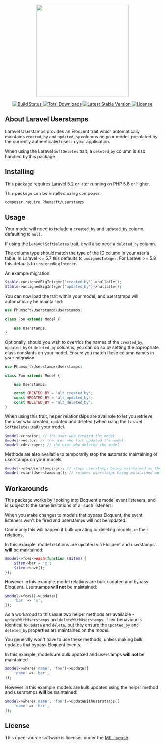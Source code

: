 <p align="center">
    <img src="https://s3-eu-west-1.amazonaws.com/ws.hosted/userstamps-logo.svg" width="300">
</p>

<p align="center">
    <a href="https://github.com/flutter/flutter/actions">
        <img src="https://travis-ci.com/PhumsoftUK/Laravel-Userstamps.svg" alt="Build Status">
    </a>
    <a href="https://packagist.org/packages/phumsoft/userstamps">
        <img src="https://poser.pugx.org/phumsoft/userstamps/d/total.svg" alt="Total Downloads">
    </a>
    <a href="https://packagist.org/packages/phumsoft/userstamps">
        <img src="https://poser.pugx.org/phumsoft/userstamps/v/stable.svg" alt="Latest Stable Version">
    </a>
    <a href="https://packagist.org/packages/phumsoft/userstamps">
        <img src="https://poser.pugx.org/phumsoft/userstamps/license.svg" alt="License">
    </a>
</p>

## About Laravel Userstamps

Laravel Userstamps provides an Eloquent trait which automatically maintains `created_by` and `updated_by` columns on your model, populated by the currently authenticated user in your application.

When using the Laravel `SoftDeletes` trait, a `deleted_by` column is also handled by this package.

## Installing

This package requires Laravel 5.2 or later running on PHP 5.6 or higher.

This package can be installed using composer:

````
composer require Phumsoft/userstamps
````

## Usage

Your model will need to include a `created_by` and `updated_by` column, defaulting to `null`.

If using the Laravel `SoftDeletes` trait, it will also need a `deleted_by` column.

The column type should match the type of the ID column in your user's table. In Laravel <= 5.7 this defaults to `unsignedInteger`. For Laravel >= 5.8 this defaults to `unsignedBigInteger`.

An example migration:

```php
$table->unsignedBigInteger('created_by')->nullable();
$table->unsignedBigInteger('updated_by')->nullable();
```

You can now load the trait within your model, and userstamps will automatically be maintained:

```php
use Phumsoft\Userstamps\Userstamps;

class Foo extends Model {

    use Userstamps;
}
```

Optionally, should you wish to override the names of the `created_by`, `updated_by` or `deleted_by` columns, you can do so by setting the appropriate class constants on your model. Ensure you match these column names in your migration.

```php
use Phumsoft\Userstamps\Userstamps;

class Foo extends Model {

    use Userstamps;

    const CREATED_BY = 'alt_created_by';
    const UPDATED_BY = 'alt_updated_by';
    const DELETED_BY = 'alt_deleted_by';
}
```

When using this trait, helper relationships are available to let you retrieve the user who created, updated and deleted (when using the Laravel `SoftDeletes` trait) your model.

```php
$model->creator; // the user who created the model
$model->editor; // the user who last updated the model
$model->destroyer; // the user who deleted the model
```

Methods are also available to temporarily stop the automatic maintaining of userstamps on your models:

```php
$model->stopUserstamping(); // stops userstamps being maintained on the model
$model->startUserstamping(); // resumes userstamps being maintained on the model
```

## Workarounds

This package works by hooking into Eloquent's model event listeners, and is subject to the same limitations of all such listeners.

When you make changes to models that bypass Eloquent, the event listeners won't be fired and userstamps will not be updated.

Commonly this will happen if bulk updating or deleting models, or their relations.

In this example, model relations are updated via Eloquent and userstamps **will** be maintained:

```php
$model->foos->each(function ($item) {
    $item->bar = 'x';
    $item->save();
});
```

However in this example, model relations are bulk updated and bypass Eloquent. Userstamps **will not** be maintained:

```php
$model->foos()->update([
    'bar' => 'x',
]);
```

As a workaroud to this issue two helper methods are available - `updateWithUserstamps` and `deleteWithUserstamps`. Their behaviour is identical to `update` and `delete`, but they ensure the `updated_by` and `deleted_by` properties are maintained on the model.

 You generally won't have to use these methods, unless making bulk updates that bypass Eloquent events.

 In this example, models are bulk updated and userstamps **will not** be maintained:

```php
$model->where('name', 'foo')->update([
    'name' => 'bar',
]);
```

However in this example, models are bulk updated using the helper method and userstamps **will** be maintained:

```php
$model->where('name', 'foo')->updateWithUserstamps([
    'name' => 'bar',
]);
```

## License

This open-source software is licensed under the [MIT license](https://opensource.org/licenses/MIT).
